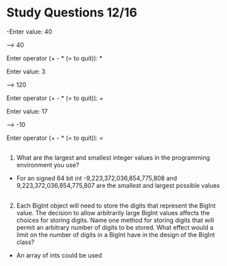 # Study Questions 12/16

-Enter value: 40

--> 40

Enter operator (+ - * (= to quit)): *

Enter value: 3

--> 120

Enter operator (+ - * (= to quit)): +

Enter value: 17

--> -10

Enter operator (+ - * (= to quit)): =

##

1. What are the largest and smallest integer values in the programming
environment you use?

- For an signed 64 bit int -9,223,372,036,854,775,808 and 9,223,372,036,854,775,807 are the smallest and largest possible values

##

2. Each BigInt object will need to store the digits that represent the BigInt
value. The decision to allow arbitrarily large BigInt values affects the
choices for storing digits. Name one method for storing digits that will
permit an arbitrary number of digits to be stored. What effect would
a limit on the number of digits in a BigInt have in the design of the
BigInt class?

- An array of ints could be used